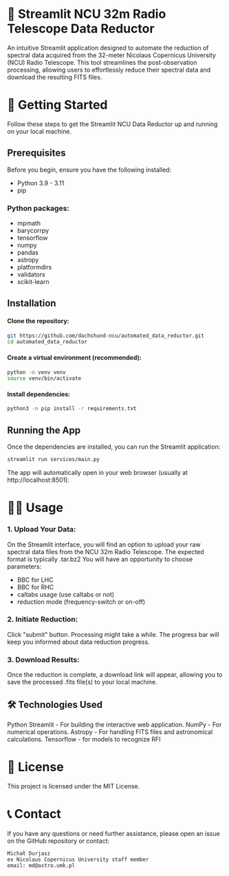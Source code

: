 # 🌌 Streamlit NCU 32m Radio Telescope Data Reductor
An intuitive Streamlit application designed to automate the reduction of spectral data acquired from the 32-meter Nicolaus Copernicus University (NCU) Radio Telescope. This tool streamlines the post-observation processing, allowing users to effortlessly reduce their spectral data and download the resulting FITS files.

# 🚀 Getting Started
Follow these steps to get the Streamlit NCU Data Reductor up and running on your local machine.

## Prerequisites
Before you begin, ensure you have the following installed:

- Python 3.9 - 3.11
- pip
### Python packages:
- mpmath
- barycorrpy
- tensorflow
- numpy
- pandas
- astropy
- platformdirs
- validators
- scikit-learn

## Installation
#### Clone the repository:

```bash
git https://github.com/dachshund-ncu/automated_data_reductor.git
cd automated_data_reductor
```

#### Create a virtual environment (recommended):

```bash
python -m venv venv
source venv/bin/activate
```

#### Install dependencies:

```bash
python3 -m pip install -r requirements.txt
```

## Running the App
Once the dependencies are installed, you can run the Streamlit application:

```bash
streamlit run services/main.py
```
The app will automatically open in your web browser (usually at http://localhost:8501).

# 👨‍💻 Usage
### 1. Upload Your Data:

On the Streamlit interface, you will find an option to upload your raw spectral data files from the NCU 32m Radio Telescope. 
The expected format is typically .tar.bz2
You will have an opportunity to choose parameters:
- BBC for LHC
- BBC for RHC
- caltabs usage (use caltabs or not)
- reduction mode (frequency-switch or on-off)

### 2. Initiate Reduction: 

Click "submit" button. Processing might take a while. The progress bar will keep you informed about data reduction progress.


### 3. Download Results: 

Once the reduction is complete, a download link will appear, allowing you to save the processed .fits file(s) to your local machine.

## 🛠️ Technologies Used
Python
Streamlit - For building the interactive web application.
NumPy - For numerical operations.
Astropy - For handling FITS files and astronomical calculations.
Tensorflow - for models to recognize RFI

# 📄 License
This project is licensed under the MIT License.

# 📞 Contact
If you have any questions or need further assistance, please open an issue on the GitHub repository or contact:
```
Michał Durjasz
ex Nicolaus Copernicus University staff member
email: md@astro.umk.pl
```
